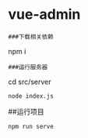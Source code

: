 # vue-admin
```
###下载相关依赖
```
npm i 
```
###运行服务器
```
cd src/server
```
node index.js 
```
##运行项目
```
npm run serve
